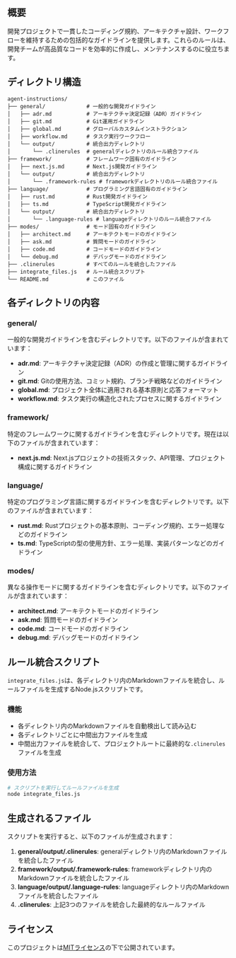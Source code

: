 ## 概要
開発プロジェクトで一貫したコーディング規約、アーキテクチャ設計、ワークフローを維持するための包括的なガイドラインを提供します。これらのルールは、開発チームが高品質なコードを効率的に作成し、メンテナンスするのに役立ちます。

## ディレクトリ構造

```
agent-instructions/
├── general/             # 一般的な開発ガイドライン
│   ├── adr.md           # アーキテクチャ決定記録（ADR）ガイドライン
│   ├── git.md           # Git運用ガイドライン
│   ├── global.md        # グローバルカスタムインストラクション
│   ├── workflow.md      # タスク実行ワークフロー
│   └── output/          # 統合出力ディレクトリ
│       └── .clinerules  # generalディレクトリのルール統合ファイル
├── framework/           # フレームワーク固有のガイドライン
│   ├── next.js.md       # Next.js開発ガイドライン
│   └── output/          # 統合出力ディレクトリ
│       └── .framework-rules # frameworkディレクトリのルール統合ファイル
├── language/            # プログラミング言語固有のガイドライン
│   ├── rust.md          # Rust開発ガイドライン
│   ├── ts.md            # TypeScript開発ガイドライン
│   └── output/          # 統合出力ディレクトリ
│       └── .language-rules # languageディレクトリのルール統合ファイル
├── modes/               # モード固有のガイドライン
│   ├── architect.md     # アーキテクトモードのガイドライン
│   ├── ask.md           # 質問モードのガイドライン
│   ├── code.md          # コードモードのガイドライン
│   └── debug.md         # デバッグモードのガイドライン
├── .clinerules          # すべてのルールを統合したファイル
├── integrate_files.js   # ルール統合スクリプト
└── README.md            # このファイル
```

## 各ディレクトリの内容

### general/

一般的な開発ガイドラインを含むディレクトリです。以下のファイルが含まれています：

- **adr.md**: アーキテクチャ決定記録（ADR）の作成と管理に関するガイドライン
- **git.md**: Gitの使用方法、コミット規約、ブランチ戦略などのガイドライン
- **global.md**: プロジェクト全体に適用される基本原則と応答フォーマット
- **workflow.md**: タスク実行の構造化されたプロセスに関するガイドライン

### framework/

特定のフレームワークに関するガイドラインを含むディレクトリです。現在は以下のファイルが含まれています：

- **next.js.md**: Next.jsプロジェクトの技術スタック、API管理、プロジェクト構成に関するガイドライン

### language/

特定のプログラミング言語に関するガイドラインを含むディレクトリです。以下のファイルが含まれています：

- **rust.md**: Rustプロジェクトの基本原則、コーディング規約、エラー処理などのガイドライン
- **ts.md**: TypeScriptの型の使用方針、エラー処理、実装パターンなどのガイドライン

### modes/

異なる操作モードに関するガイドラインを含むディレクトリです。以下のファイルが含まれています：

- **architect.md**: アーキテクトモードのガイドライン
- **ask.md**: 質問モードのガイドライン
- **code.md**: コードモードのガイドライン
- **debug.md**: デバッグモードのガイドライン

## ルール統合スクリプト

`integrate_files.js`は、各ディレクトリ内のMarkdownファイルを統合し、ルールファイルを生成するNode.jsスクリプトです。

### 機能

- 各ディレクトリ内のMarkdownファイルを自動検出して読み込む
- 各ディレクトリごとに中間出力ファイルを生成
- 中間出力ファイルを統合して、プロジェクトルートに最終的な`.clinerules`ファイルを生成

### 使用方法

```bash
# スクリプトを実行してルールファイルを生成
node integrate_files.js
```

## 生成されるファイル

スクリプトを実行すると、以下のファイルが生成されます：

1. **general/output/.clinerules**: generalディレクトリ内のMarkdownファイルを統合したファイル
2. **framework/output/.framework-rules**: frameworkディレクトリ内のMarkdownファイルを統合したファイル
3. **language/output/.language-rules**: languageディレクトリ内のMarkdownファイルを統合したファイル
4. **.clinerules**: 上記3つのファイルを統合した最終的なルールファイル

## ライセンス

このプロジェクトは[MITライセンス](LICENSE)の下で公開されています。
